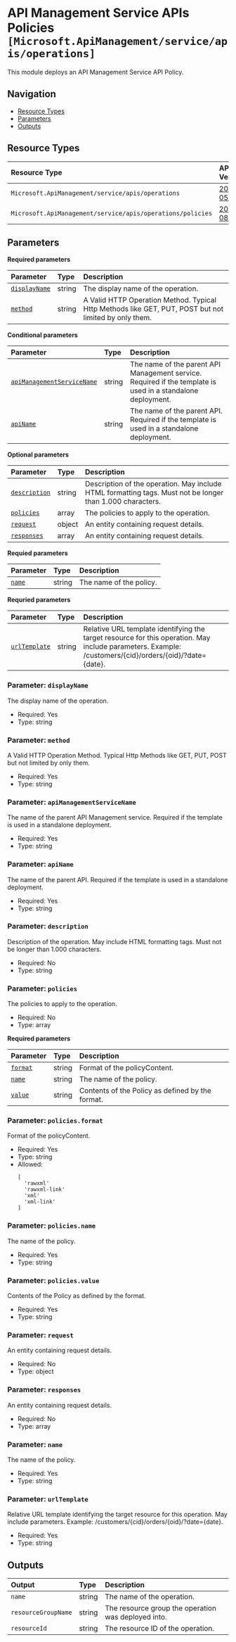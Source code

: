 # API Management Service APIs Policies `[Microsoft.ApiManagement/service/apis/operations]`

This module deploys an API Management Service API Policy.

## Navigation

- [Resource Types](#Resource-Types)
- [Parameters](#Parameters)
- [Outputs](#Outputs)

## Resource Types

| Resource Type | API Version |
| :-- | :-- |
| `Microsoft.ApiManagement/service/apis/operations` | [2024-05-01](https://learn.microsoft.com/en-us/azure/templates/Microsoft.ApiManagement/2024-05-01/service/apis/operations) |
| `Microsoft.ApiManagement/service/apis/operations/policies` | [2022-08-01](https://learn.microsoft.com/en-us/azure/templates/Microsoft.ApiManagement/2022-08-01/service/apis/operations/policies) |

## Parameters

**Required parameters**

| Parameter | Type | Description |
| :-- | :-- | :-- |
| [`displayName`](#parameter-displayname) | string | The display name of the operation. |
| [`method`](#parameter-method) | string | A Valid HTTP Operation Method. Typical Http Methods like GET, PUT, POST but not limited by only them. |

**Conditional parameters**

| Parameter | Type | Description |
| :-- | :-- | :-- |
| [`apiManagementServiceName`](#parameter-apimanagementservicename) | string | The name of the parent API Management service. Required if the template is used in a standalone deployment. |
| [`apiName`](#parameter-apiname) | string | The name of the parent API. Required if the template is used in a standalone deployment. |

**Optional parameters**

| Parameter | Type | Description |
| :-- | :-- | :-- |
| [`description`](#parameter-description) | string | Description of the operation. May include HTML formatting tags. Must not be longer than 1.000 characters. |
| [`policies`](#parameter-policies) | array | The policies to apply to the operation. |
| [`request`](#parameter-request) | object | An entity containing request details. |
| [`responses`](#parameter-responses) | array | An entity containing request details. |

**Requied parameters**

| Parameter | Type | Description |
| :-- | :-- | :-- |
| [`name`](#parameter-name) | string | The name of the policy. |

**Requried parameters**

| Parameter | Type | Description |
| :-- | :-- | :-- |
| [`urlTemplate`](#parameter-urltemplate) | string | Relative URL template identifying the target resource for this operation. May include parameters. Example: /customers/{cid}/orders/{oid}/?date={date}. |

### Parameter: `displayName`

The display name of the operation.

- Required: Yes
- Type: string

### Parameter: `method`

A Valid HTTP Operation Method. Typical Http Methods like GET, PUT, POST but not limited by only them.

- Required: Yes
- Type: string

### Parameter: `apiManagementServiceName`

The name of the parent API Management service. Required if the template is used in a standalone deployment.

- Required: Yes
- Type: string

### Parameter: `apiName`

The name of the parent API. Required if the template is used in a standalone deployment.

- Required: Yes
- Type: string

### Parameter: `description`

Description of the operation. May include HTML formatting tags. Must not be longer than 1.000 characters.

- Required: No
- Type: string

### Parameter: `policies`

The policies to apply to the operation.

- Required: No
- Type: array

**Required parameters**

| Parameter | Type | Description |
| :-- | :-- | :-- |
| [`format`](#parameter-policiesformat) | string | Format of the policyContent. |
| [`name`](#parameter-policiesname) | string | The name of the policy. |
| [`value`](#parameter-policiesvalue) | string | Contents of the Policy as defined by the format. |

### Parameter: `policies.format`

Format of the policyContent.

- Required: Yes
- Type: string
- Allowed:
  ```Bicep
  [
    'rawxml'
    'rawxml-link'
    'xml'
    'xml-link'
  ]
  ```

### Parameter: `policies.name`

The name of the policy.

- Required: Yes
- Type: string

### Parameter: `policies.value`

Contents of the Policy as defined by the format.

- Required: Yes
- Type: string

### Parameter: `request`

An entity containing request details.

- Required: No
- Type: object

### Parameter: `responses`

An entity containing request details.

- Required: No
- Type: array

### Parameter: `name`

The name of the policy.

- Required: Yes
- Type: string

### Parameter: `urlTemplate`

Relative URL template identifying the target resource for this operation. May include parameters. Example: /customers/{cid}/orders/{oid}/?date={date}.

- Required: Yes
- Type: string

## Outputs

| Output | Type | Description |
| :-- | :-- | :-- |
| `name` | string | The name of the operation. |
| `resourceGroupName` | string | The resource group the operation was deployed into. |
| `resourceId` | string | The resource ID of the operation. |
